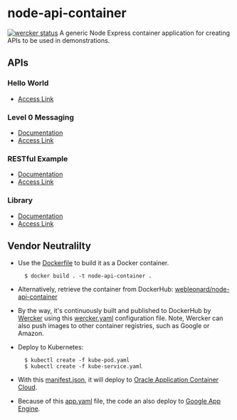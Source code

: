 # node-api-container
[![wercker status](https://app.wercker.com/status/bbf11822315a542c41d53d2355aee897/s/master "wercker status")](https://app.wercker.com/project/byKey/bbf11822315a542c41d53d2355aee897)
A generic Node Express container application for creating APIs to be used in demonstrations. 

## APIs

### Hello World
- [Access Link](https://nodeapicontainer-gse00001975.apaas.em2.oraclecloud.com/)

### Level 0 Messaging
- [Documentation](http://docs.level0esbmessaging.apiary.io/#)
- [Access Link](https://nodeapicontainer-gse00001975.apaas.em2.oraclecloud.com/messaging)

### RESTful Example
- [Documentation](http://docs.level3restfulapi.apiary.io/#)
- [Access Link](https://nodeapicontainer-gse00001975.apaas.em2.oraclecloud.com/platforms/NSI/domains/somedomain.com/accounts/34159006?clientRequestId=2371264761-23891273) 

### Library
- [Documentation](http://docs.instructional.apiary.io/#)
- [Access Link](https://nodeapicontainer-gse00001975.apaas.em2.oraclecloud.com/) 

## Vendor Neutralilty
- Use the [Dockerfile](Dockerfile) to build it as a Docker container.

		$ docker build . -t node-api-container . 
 
- Alternatively, retrieve the container from DockerHub: [webleonard/node-api-container](https://hub.docker.com/r/wbleonard/node-api-container/)

- By the way, it's continuously built and published to DockerHub by [Wercker](https://app.wercker.com/) using this [wercker.yaml](wercker.yml) configuration file. Note, Wercker can also push images to other container registries, such as Google or Amazon.

- Deploy to Kubernetes:

	    $ kubectl create -f kube-pod.yaml
		$ kubectl create -f kube-service.yaml

- With this [manifest.json](manifest.json), it will deploy to [Oracle Application Container Cloud](https://cloud.oracle.com/en_US/application-container-cloud).

- Because of this [app.yaml](app.yaml) file, the code an also deploy to [Google App Engine](https://cloud.google.com/appengine). 



